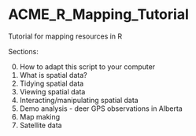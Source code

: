 # ACME_R_Mapping_Tutorial
Tutorial for mapping resources in R

Sections: 

0) How to adapt this script to your computer 
1) What is spatial data?
2) Tidying spatial data 
3) Viewing spatial data 
4) Interacting/manipulating spatial data 
5) Demo analysis - deer GPS observations in Alberta
6) Map making 
7) Satellite data
